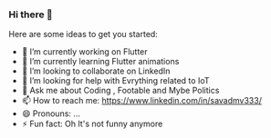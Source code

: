 ### Hi there 👋


Here are some ideas to get you started:

- 🔭 I’m currently working on Flutter
- 🌱 I’m currently learning Flutter animations
- 👯 I’m looking to collaborate on LinkedIn
- 🤔 I’m looking for help with Evrything related to IoT
- 💬 Ask me about Coding , Footable and  Mybe Politics 
- 📫 How to reach me: https://www.linkedin.com/in/savadmv333/
- 😄 Pronouns: ...
- ⚡ Fun fact: Oh It's not funny anymore 

